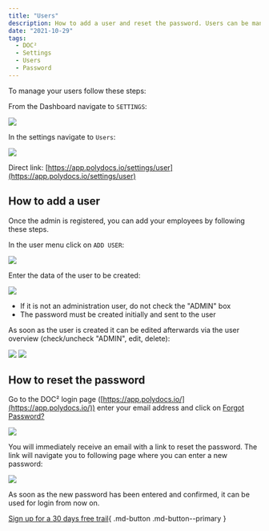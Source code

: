 ```yaml
---
title: "Users"
description: How to add a user and reset the password. Users can be managed in User Settings. Find all options here.
date: "2021-10-29"
tags:
  - DOC²
  - Settings
  - Users
  - Password
---
```


To manage your users follow these steps:

From the Dashboard navigate to `SETTINGS`:

![](/_images/doc2/DOC2_Dashboard_Settings.png)

In the settings navigate to `Users`:

![](/_images/doc2/DOC2_settings_users.png)

Direct link: [https://app.polydocs.io/settings/user](https://app.polydocs.io/settings/user)

## How to add a user

Once the admin is registered, you can add your employees by following these steps.

In the user menu click on `ADD USER`:

![](/_images/doc2/DOC2_settings_add-user.png)

Enter the data of the user to be created:

![](/_images/doc2/Users_4.png)

- If it is not an administration user, do not check the "ADMIN" box
- The password must be created initially and sent to the user

As soon as the user is created it can be edited afterwards via the user overview (check/uncheck "ADMIN", edit, delete):

![](/_images/doc2/Users_5.1.png)
![](/_images/doc2/Users_5.2.png)

## How to reset the password

Go to the DOC² login page ([https://app.polydocs.io/](https://app.polydocs.io/)) enter your email address and click on <ins>Forgot Password?</ins>

![](/_images/doc2/Users_6.png)

You will immediately receive an email with a link to reset the password. The link will navigate you to following page where you can enter a new password:

![](/_images/doc2/Users_7.png)

As soon as the new password has been entered and confirmed, it can be used for login from now on.


[Sign up for a 30 days free trail](https://polydocs.io/free-trail/){ .md-button .md-button--primary }
